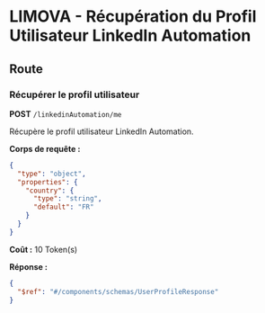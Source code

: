 # LIMOVA - Récupération du Profil Utilisateur LinkedIn Automation

## Route

### Récupérer le profil utilisateur
**POST** `/linkedinAutomation/me`

Récupère le profil utilisateur LinkedIn Automation.

**Corps de requête :**
```json
{
  "type": "object",
  "properties": {
    "country": {
      "type": "string",
      "default": "FR"
    }
  }
}
```

**Coût :** 10 Token(s)

**Réponse :**
```json
{
  "$ref": "#/components/schemas/UserProfileResponse"
}
``` 